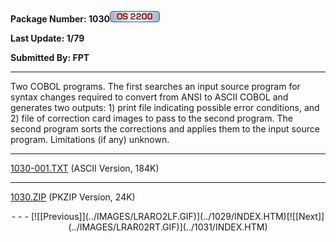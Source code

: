<x-sas-window top="354" bottom="768" left="56" right="586">



<b>Package Number: 1030</b>![](../IMAGES/OS2200.JPG)


<b>Last Update: 1/79</b>


<b>Submitted By: FPT</b>


&#10;
- - -
Two COBOL programs. The first searches an input source program for
syntax changes required to convert from ANSI to ASCII COBOL and
generates two outputs: 1) print file indicating possible error
conditions, and 2) file of correction card images to pass to the
second program. The second program sorts the corrections and applies
them to the input source program. Limitations (if any) unknown.


&#10;
- - -
[1030-001.TXT](1030-001.TXT)
(ASCII Version, 184K)


&#10;
- - -
[1030.ZIP](1030.ZIP)
(PKZIP Version, 24K)

<center>
- - -
[![[Previous]](../IMAGES/LRARO2LF.GIF)](../1029/INDEX.HTM)[![[Next]](../IMAGES/LRAR02RT.GIF)](../1031/INDEX.HTM)
</center>


</x-sas-window>